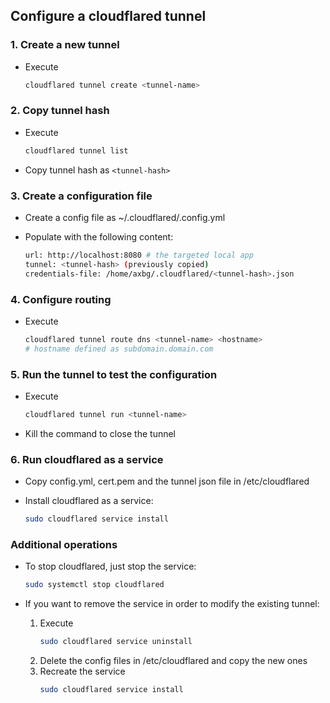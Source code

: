 ## Configure a cloudflared tunnel

### 1. Create a new tunnel
- Execute
    ```bash
    cloudflared tunnel create <tunnel-name>
    ```

### 2. Copy tunnel hash
- Execute
    ```bash
    cloudflared tunnel list
    ```

- Copy tunnel hash as `<tunnel-hash>`

### 3. Create a configuration file
- Create a config file as ~/.cloudflared/.config.yml

- Populate with the following content:
    ```bash
    url: http://localhost:8080 # the targeted local app
    tunnel: <tunnel-hash> (previously copied)
    credentials-file: /home/axbg/.cloudflared/<tunnel-hash>.json
    ```

### 4. Configure routing
- Execute
    ```bash
    cloudflared tunnel route dns <tunnel-name> <hostname>
    # hostname defined as subdomain.domain.com
    ```

### 5. Run the tunnel to test the configuration
- Execute
    ```bash
    cloudflared tunnel run <tunnel-name>
    ```

- Kill the command to close the tunnel

### 6. Run cloudflared as a service
- Copy config.yml, cert.pem and the tunnel json file in /etc/cloudflared

- Install cloudflared as a service:
    ```bash
    sudo cloudflared service install
    ```

### Additional operations
- To stop cloudflared, just stop the service:
    ```bash
    sudo systemctl stop cloudflared
    ```

- If you want to remove the service in order to modify the existing tunnel: 
    1. Execute 
        ```bash
        sudo cloudflared service uninstall
        ```
    2. Delete the config files in /etc/cloudflared and copy the new ones
    3. Recreate the service
        ```bash
        sudo cloudflared service install
        ```
